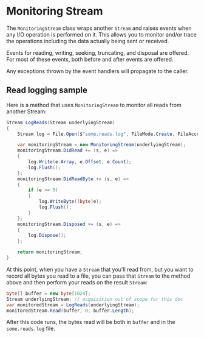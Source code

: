 # Monitoring Stream

The `MonitoringStream` class wraps another `Stream` and raises events when any I/O operation is performed on it.
This allows you to monitor and/or trace the operations including the data actually being sent or received.

Events for reading, writing, seeking, truncating, and disposal are offered.
For most of these events, both before and after events are offered.

Any exceptions thrown by the event handlers will propagate to the caller.

## Read logging sample

Here is a method that uses `MonitoringStream` to monitor all reads from another Stream:

```cs
Stream LogReads(Stream underlyingStream)
{
    Stream log = File.Open($"some.reads.log", FileMode.Create, FileAccess.Write, FileShare.Read);

    var monitoringStream = new MonitoringStream(underlyingStream);
    monitoringStream.DidRead += (s, e) =>
    {
        log.Write(e.Array, e.Offset, e.Count);
        log.Flush();
    };
    monitoringStream.DidReadByte += (s, e) =>
    {
        if (e >= 0)
        {
            log.WriteByte((byte)e);
            log.Flush();
        }
    };
    monitoringStream.Disposed += (s, e) =>
    {
        log.Dispose();
    };

    return monitoringStream;
}
```

At this point, when you have a `Stream` that you'll read from, but you want to record all bytes you read to a file,
you can pass that `Stream` to the method above and then perform your reads on the result `Stream`:

```cs
byte[] buffer = new byte[1024];
Stream underlyingStream; // acquisition out of scope for this doc
var monitoredStream = LogReads(underlyingStream);
monitoredStream.Read(buffer, 0, buffer.Length);
```

After this code runs, the bytes read will be both in `buffer` and in the `some.reads.log` file.

